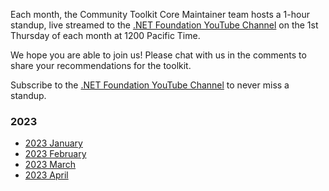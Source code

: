 Each month, the Community Toolkit Core Maintainer team hosts a 1-hour standup, live streamed to the [.NET Foundation YouTube Channel](https://www.youtube.com/c/NETFoundation) on the 1st Thursday of each month at 1200 Pacific Time.

We hope you are able to join us! Please chat with us in the comments to share your recommendations for the toolkit. 

Subscribe to the [.NET Foundation YouTube Channel](https://www.youtube.com/c/NETFoundation) to never miss a standup.

### 2023

* [2023 January](https://github.com/CommunityToolkit/Maui/wiki/January-2023-Standup)
* [2023 February](https://github.com/CommunityToolkit/Maui/wiki/February-2023-Standup)
* [2023 March](https://github.com/CommunityToolkit/Maui/wiki/March-2023-Standup)
* [2023 April](https://github.com/CommunityToolkit/Maui/wiki/April-2023-Standup)